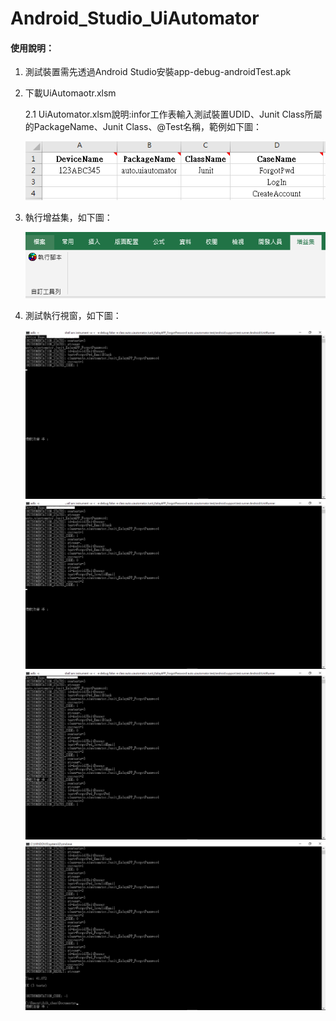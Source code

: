 # Android_Studio_UiAutomator
#### 使用說明：
1. 測試裝置需先透過Android Studio安裝app-debug-androidTest.apk

2. 下載UiAutomaotr.xlsm

    2.1 UiAutomator.xlsm說明:infor工作表輸入測試裝置UDID、Junit Class所屬的PackageName、Junit Class、@Test名稱，範例如下圖：
    
    ![image](https://github.com/Gilleschen/Android_Studio_UiAutomator/blob/master/Picture/function.png)


3. 執行增益集，如下圖：

    ![image](https://github.com/Gilleschen/Android_Studio_UiAutomator/blob/master/Picture/%E5%A2%9E%E7%9B%8A%E9%9B%86.PNG)

  
4. 測試執行視窗，如下圖：

    ![image](https://github.com/Gilleschen/Android_Studio_UiAutomator/blob/master/Picture/1.png)
    ![image](https://github.com/Gilleschen/Android_Studio_UiAutomator/blob/master/Picture/2.png)
    ![image](https://github.com/Gilleschen/Android_Studio_UiAutomator/blob/master/Picture/3.png)
    ![image](https://github.com/Gilleschen/Android_Studio_UiAutomator/blob/master/Picture/4.png)
